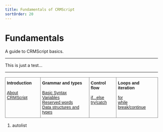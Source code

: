 ```yaml
---
title: Fundamentals of CRMScript
sortOrder: 20
---
```


# Fundamentals

A guide to CRMScript basics.

---

This is just a test...

---

<style type="text/css">
.tg  {border-collapse:collapse;border-spacing:0;}
.tg td{border-color:black;border-style:solid;border-width:1px;font-family:Arial, sans-serif;font-size:14px;
  overflow:hidden;padding:10px 5px;word-break:normal;}
.tg th{border-color:black;border-style:solid;border-width:1px;font-family:Arial, sans-serif;font-size:14px;
  font-weight:normal;overflow:hidden;padding:10px 5px;word-break:normal;}
.tg .tg-0pky{border-color:inherit;text-align:left;vertical-align:top}
.tg span {font-weight:bold}
</style>
<table class="tg">
<thead>
  <tr>
    <th class="tg-0pky"><span>Introduction</span><br><br><a href="syntax.md">About CRMScript</a><br></th>
    <th class="tg-0pky"><span>Grammar and types</span><br><br><a href="syntax.md">Basic Syntax</a><br><a href="variables.md">Variables</a><br><a href="reserved.md">Reserved words</a><br><a href="structs.md">Data structures and types</a></th>
    <th class="tg-0pky"><span>Control flow</span><br><br><a href="conditions.md">if...else</a><br><a href="try-catch.md">try/catch<br></th>
    <th class="tg-0pky"><span>Loops and iteration</span><br><br><a href="for-loops.md">for</a><br><a href="while-loops.md">while</a><br><a href="loop-control.md">break/continue</a></th>
  </tr>
</thead>
</table>

1. autolist
